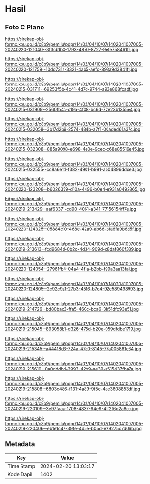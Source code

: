 # Hasil

## Foto C Plano

https://sirekap-obj-formc.kpu.go.id/c8b9/pemilu/pdpr/14/02/04/10/07/1402041007005-20240220-121040--3f3cb1b3-1793-4870-8727-9efe758461fa.jpg

https://sirekap-obj-formc.kpu.go.id/c8b9/pemilu/pdpr/14/02/04/10/07/1402041007005-20240220-121759--10dd731a-3321-4ab5-aefc-893a9d3841f1.jpg

https://sirekap-obj-formc.kpu.go.id/c8b9/pemilu/pdpr/14/02/04/10/07/1402041007005-20240215-031711--69253f5b-4c41-4d7d-9744-a93e868fcadf.jpg

https://sirekap-obj-formc.kpu.go.id/c8b9/pemilu/pdpr/14/02/04/10/07/1402041007005-20240215-031909--2560fb4c-c19a-4f08-bc6d-72e23b1355e4.jpg

https://sirekap-obj-formc.kpu.go.id/c8b9/pemilu/pdpr/14/02/04/10/07/1402041007005-20240215-032058--3b17d2b9-2574-484b-a7f1-00aded61a37c.jpg

https://sirekap-obj-formc.kpu.go.id/c8b9/pemilu/pdpr/14/02/04/10/07/1402041007005-20240215-032308--885a9098-e698-4e0e-9cec-c68e85519e45.jpg

https://sirekap-obj-formc.kpu.go.id/c8b9/pemilu/pdpr/14/02/04/10/07/1402041007005-20240215-032555--cc8a6e1d-f382-4901-b991-ab04896ddde3.jpg

https://sirekap-obj-formc.kpu.go.id/c8b9/pemilu/pdpr/14/02/04/10/07/1402041007005-20240220-123208--b6026359-d10a-4496-b0e4-e931a0492865.jpg

https://sirekap-obj-formc.kpu.go.id/c8b9/pemilu/pdpr/14/02/04/10/07/1402041007005-20240219-213429--aaf63371-cd90-4061-a341-77156154ff7e.jpg

https://sirekap-obj-formc.kpu.go.id/c8b9/pemilu/pdpr/14/02/04/10/07/1402041007005-20240220-124325--05884c10-468e-42a9-ab66-bfa6fa9b6d5f.jpg

https://sirekap-obj-formc.kpu.go.id/c8b9/pemilu/pdpr/14/02/04/10/07/1402041007005-20240219-213613--fcd9684d-0b2c-4d34-909d-c8daf860f389.jpg

https://sirekap-obj-formc.kpu.go.id/c8b9/pemilu/pdpr/14/02/04/10/07/1402041007005-20240220-124054--27961fb4-04a4-4f1a-b2bb-f99a3aa13fa1.jpg

https://sirekap-obj-formc.kpu.go.id/c8b9/pemilu/pdpr/14/02/04/10/07/1402041007005-20240220-124805--2c92c9a1-27b3-4516-b7c4-92e589498993.jpg

https://sirekap-obj-formc.kpu.go.id/c8b9/pemilu/pdpr/14/02/04/10/07/1402041007005-20240219-214726--bd80bac3-ffa5-460c-bca6-3b51dfc93e51.jpg

https://sirekap-obj-formc.kpu.go.id/c8b9/pemilu/pdpr/14/02/04/10/07/1402041007005-20240219-215045--893058b1-d326-475d-b20e-059dfdbe1719.jpg

https://sirekap-obj-formc.kpu.go.id/c8b9/pemilu/pdpr/14/02/04/10/07/1402041007005-20240219-215345--a44418d3-724a-47c0-8145-77a005861e64.jpg

https://sirekap-obj-formc.kpu.go.id/c8b9/pemilu/pdpr/14/02/04/10/07/1402041007005-20240219-215610--0a0dddbd-2993-42b9-ae39-a515437fba7a.jpg

https://sirekap-obj-formc.kpu.go.id/c8b9/pemilu/pdpr/14/02/04/10/07/1402041007005-20240219-215808--6803c486-f131-4a89-9f5c-4ee3608853df.jpg

https://sirekap-obj-formc.kpu.go.id/c8b9/pemilu/pdpr/14/02/04/10/07/1402041007005-20240219-220109--3e97faaa-1708-4837-94e9-4ff2f6d2a8cc.jpg

https://sirekap-obj-formc.kpu.go.id/c8b9/pemilu/pdpr/14/02/04/10/07/1402041007005-20240219-220406--eb1e1c47-39fe-4d5e-b05d-e29275c7d06b.jpg


## Metadata

| Key        | Value               |
| ---------- | ------------------- |
| Time Stamp | 2024-02-20 13:03:17 |
| Kode Dapil | 1402                |



